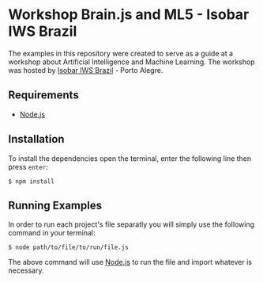 Workshop Brain.js and ML5 - Isobar IWS Brazil
===

The examples in this repository were created to serve as a guide at a workshop about Artificial Intelligence and Machine Learning. The workshop was hosted by [Isobar IWS Brazil](http://isobar.com/br/en) - Porto Alegre.

## Requirements
 
- [Node.js](https://nodejs.org/en/download/)
 
## Installation
To install the dependencies open the terminal, enter the following line then press `enter`:

```
$ npm install
```
 
## Running Examples

In order to run each project's file separatly you will simply use the following command in your terminal:

```
$ node path/to/file/to/run/file.js
```

The above command will use [Node.js](https://nodejs.org/en/download/) to run the file and import whatever is necessary.
